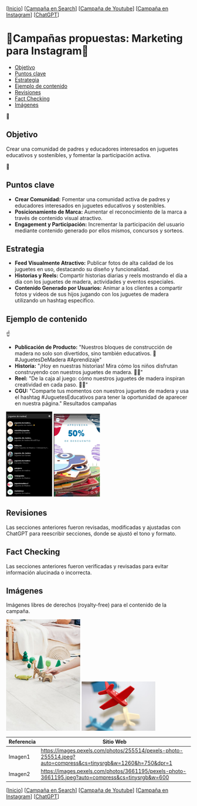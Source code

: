 \[[Inicio](README.md)\] \[[Campaña en Search](search.md)\] \[[Campaña de Youtube](youtube.md)\] \[[Campaña en Instagram](instagram.md)\]  \[[ChatGPT](https://chatgpt.com)\]
# :star2:Campañas propuestas: Marketing para Instagram:star2:



- [Objetivo](#objetivo)
- [Puntos clave](#Puntos-clave)
- [Estrategia](#Estrategia)
- [Ejemplo de contenido](#Ejemplo-de-contenido)
- [Revisiones](#Revisiones)
- [Fact Checking](#Fact-Checking)
- [Imágenes](#Imágenes)

:dart:
## Objetivo
Crear una comunidad de padres y educadores interesados en juguetes educativos y sostenibles, y fomentar la participación activa.

:bookmark:
## Puntos clave
- **Crear Comunidad:** Fomentar una comunidad activa de padres y educadores interesados en juguetes educativos y sostenibles.
- **Posicionamiento de Marca:** Aumentar el reconocimiento de la marca a través de contenido visual atractivo.
- **Engagement y Participación:** Incrementar la participación del usuario mediante contenido generado por ellos mismos, concursos y sorteos.


## Estrategia
- **Feed Visualmente Atractivo:** Publicar fotos de alta calidad de los juguetes en uso, destacando su diseño y funcionalidad.
- **Historias y Reels:** Compartir historias diarias y reels mostrando el día a día con los juguetes de madera, actividades y eventos especiales.
- **Contenido Generado por Usuarios:** Animar a los clientes a compartir fotos y videos de sus hijos jugando con los juguetes de madera utilizando un hashtag específico.


## Ejemplo de contenido
:point_up:
- **Publicación de Producto:** "Nuestros bloques de construcción de madera no solo son divertidos, sino también educativos. 🌟 #JuguetesDeMadera #Aprendizaje"
- **Historia:** "¡Hoy en nuestras historias! Mira cómo los niños disfrutan construyendo con nuestros juguetes de madera. 🧩✨"
- **Reel:** "De la caja al juego: cómo nuestros juguetes de madera inspiran creatividad en cada paso. 🎨🧸"
- **CGU:** "Comparte tus momentos con nuestros juguetes de madera y usa el hashtag #JuguetesEducativos para tener la oportunidad de aparecer en nuestra página."
Resultados campañas


<div class="contenedor-imagenes">
<img src="instragram1.jpg" alt="image" width="25%" height="auto">
<img src="instragram2.jpg" alt="image" width="25%" height="auto">
</div>

## Revisiones
Las secciones anteriores fueron revisadas, modificadas y ajustadas con ChatGPT para reescribir secciones, donde se ajustó el tono y formato.

## Fact Checking
Las secciones anteriores fueron verificadas y revisadas para evitar información alucinada o incorrecta.

## Imágenes
Imágenes libres de derechos (royalty-free) para el contenido de la campaña.
<div class="contenedor-imagenes">
<img src="pexels-photo-3661195.jpeg" alt="image" width="40%" height="auto">
<img src="pexels-photo-255514.jpeg" alt="image" width="40%" height="auto">
</div>

| Referencia    | Sitio Web |
| -------- | ------- |
| Imagen1    | https://images.pexels.com/photos/255514/pexels-photo-255514.jpeg?auto=compress&cs=tinysrgb&w=1260&h=750&dpr=1     |
| Imagen2     | https://images.pexels.com/photos/3661195/pexels-photo-3661195.jpeg?auto=compress&cs=tinysrgb&w=600     |

\[[Inicio](README.md)\] \[[Campaña en Search](search.md)\] \[[Campaña de Youtube](youtube.md)\] \[[Campaña en Instagram](instagram.md)\]  \[[ChatGPT](https://chatgpt.com)\]
